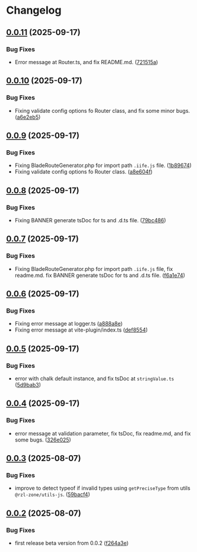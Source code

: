 # Changelog

## [0.0.11](https://github.com/rzl-zone/ziggy-route/compare/v0.0.10...v0.0.11) (2025-09-17)


### Bug Fixes

* Error message at Router.ts, and fix README.md. ([721515a](https://github.com/rzl-zone/ziggy-route/commit/721515ad5e8a9c2b25d7d4ff25e5172fecd67910))

## [0.0.10](https://github.com/rzl-zone/ziggy-route/compare/v0.0.9...v0.0.10) (2025-09-17)


### Bug Fixes

* Fixing validate config options fo Router class, and fix some minor bugs. ([a6e2eb5](https://github.com/rzl-zone/ziggy-route/commit/a6e2eb5484edf57a0267908f6201b1d646f364c9))

## [0.0.9](https://github.com/rzl-zone/ziggy-route/compare/v0.0.8...v0.0.9) (2025-09-17)


### Bug Fixes

* Fixing BladeRouteGenerator.php for import path `.iife.js` file. ([1b89674](https://github.com/rzl-zone/ziggy-route/commit/1b89674d5a695d860b4f9356554bc908b0568f69))
* Fixing validate config options fo Router class. ([a8e604f](https://github.com/rzl-zone/ziggy-route/commit/a8e604f1b8e5a41d6a23dd65f8f635d73515dcc8))

## [0.0.8](https://github.com/rzl-zone/ziggy-route/compare/v0.0.7...v0.0.8) (2025-09-17)


### Bug Fixes

* Fixing BANNER generate tsDoc for ts and .d.ts file. ([79bc486](https://github.com/rzl-zone/ziggy-route/commit/79bc486b76c23f5cc1191a2569c56e1704b857fa))

## [0.0.7](https://github.com/rzl-zone/ziggy-route/compare/v0.0.6...v0.0.7) (2025-09-17)


### Bug Fixes

* Fixing BladeRouteGenerator.php for import path `.iife.js` file, fix readme.md. fix BANNER generate tsDoc for ts and .d.ts file. ([f6a1e74](https://github.com/rzl-zone/ziggy-route/commit/f6a1e74b82332e45b54a2387098b3a2312456c51))

## [0.0.6](https://github.com/rzl-zone/ziggy-route/compare/v0.0.5...v0.0.6) (2025-09-17)


### Bug Fixes

* Fixing error message at logger.ts ([a888a8e](https://github.com/rzl-zone/ziggy-route/commit/a888a8e101d42c55e85cb451ecbd2d3e433b6275))
* Fixing error message at vite-plugin/index.ts ([def8554](https://github.com/rzl-zone/ziggy-route/commit/def8554632ae8e06b1bb7e2ad4a1adb585731724))

## [0.0.5](https://github.com/rzl-zone/ziggy-route/compare/v0.0.4...v0.0.5) (2025-09-17)


### Bug Fixes

* error with chalk default instance, and fix tsDoc at `stringValue.ts` ([5d9bab3](https://github.com/rzl-zone/ziggy-route/commit/5d9bab3c464b6b21414c010febdb03a6fb84f3d3))

## [0.0.4](https://github.com/rzl-zone/ziggy-route/compare/v0.0.3...v0.0.4) (2025-09-17)


### Bug Fixes

* error message at validation parameter, fix tsDoc, fix readme.md, and fix some bugs. ([326e025](https://github.com/rzl-zone/ziggy-route/commit/326e025fd61eea8203c19d286ac81fb4cb3a10e0))

## [0.0.3](https://github.com/rzl-zone/ziggy-route/compare/v0.0.2...v0.0.3) (2025-08-07)


### Bug Fixes

* improve to detect typeof if invalid types using `getPreciseType` from utils `@rzl-zone/utils-js`. ([59bacf4](https://github.com/rzl-zone/ziggy-route/commit/59bacf4ee49e0f53b29f51e3245e9276fa0f61de))

## [0.0.2](https://github.com/rzl-zone/ziggy-route/compare/v0.0.1...v0.0.2) (2025-08-07)


### Bug Fixes

* first release beta version from 0.0.2 ([f264a3e](https://github.com/rzl-zone/ziggy-route/commit/f264a3e9c63abc610ba8f31fa6471c02783493a9))
